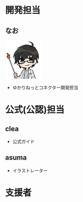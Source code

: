 # 開発担当

## なお
![なお](images/nao1.png)

* ゆかりねっとコネクター開発担当

# 公式(公認)担当

## clea

* 公式ガイド

## asuma

* イラストレーター

# 支援者